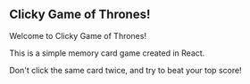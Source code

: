 ## Clicky Game of Thrones!

Welcome to Clicky Game of Thrones!  

This is a simple memory card game created in React.  

Don't click the same card twice, and try to beat your top score!
